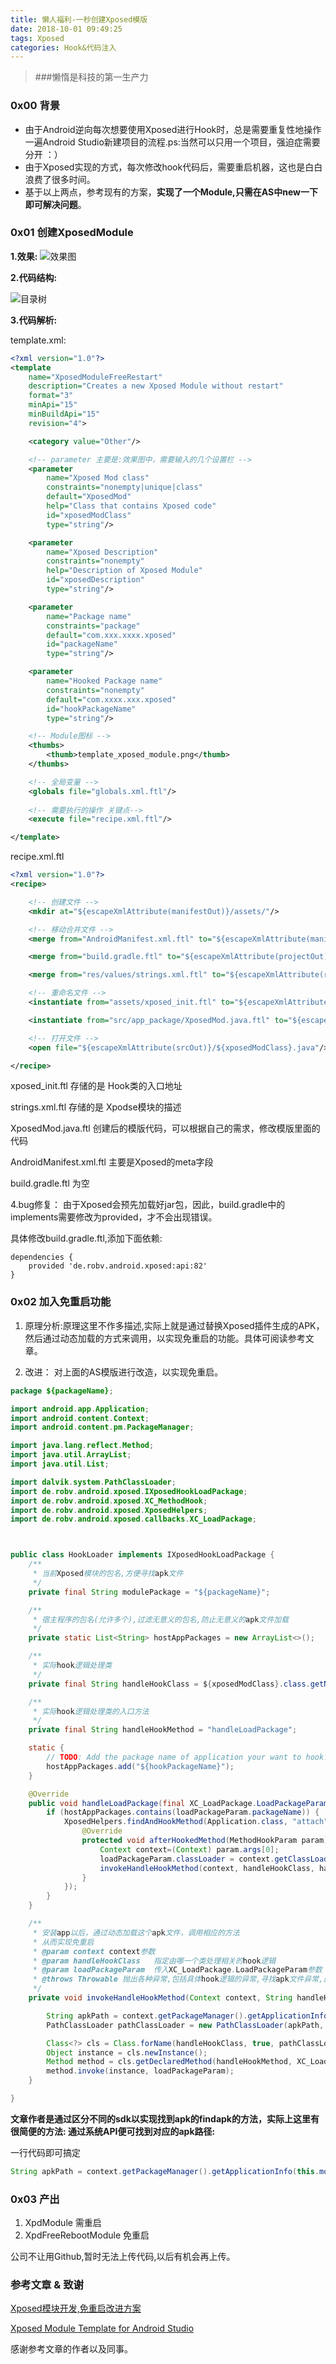 ```yaml
---
title: 懒人福利-一秒创建Xposed模版
date: 2018-10-01 09:49:25
tags: Xposed
categories: Hook&代码注入
---
```



> ###懒惰是科技的第一生产力

### 0x00 背景
* 由于Android逆向每次想要使用Xposed进行Hook时，总是需要重复性地操作一遍Android Studio新建项目的流程.ps:当然可以只用一个项目，强迫症需要分开 ：）
* 由于Xposed实现的方式，每次修改hook代码后，需要重启机器，这也是白白浪费了很多时间。
* 基于以上两点，参考现有的方案，**实现了一个Module,只需在AS中new一下即可解决问题**。

<!-- more -->


### 0x01 创建XposedModule
**1.效果:**
![效果图](http://www.tasfa.cn/wordpress/wp-content/uploads/2018/04/2222.png)

**2.代码结构:**

![目录树](http://www.tasfa.cn/wordpress/wp-content/uploads/2018/04/目录树.png)

**3.代码解析:**

template.xml:

``` xml
<?xml version="1.0"?>
<template
    name="XposedModuleFreeRestart"
    description="Creates a new Xposed Module without restart"
    format="3"
    minApi="15"
    minBuildApi="15"
    revision="4">

    <category value="Other"/>

	<!-- parameter 主要是:效果图中，需要输入的几个设置栏 -->
    <parameter
        name="Xposed Mod class"
        constraints="nonempty|unique|class"
        default="XposedMod"
        help="Class that contains Xposed code"
        id="xposedModClass"
        type="string"/>

    <parameter
        name="Xposed Description"
        constraints="nonempty"
        help="Description of Xposed Module"
        id="xposedDescription"
        type="string"/>

    <parameter
        name="Package name"
        constraints="package"
        default="com.xxx.xxxx.xposed"
        id="packageName"
        type="string"/>

    <parameter
        name="Hooked Package name"
        constraints="nonempty"
        default="com.xxxx.xxx.xposed"
        id="hookPackageName"
        type="string"/>

	<!-- Module图标 -->
    <thumbs>
        <thumb>template_xposed_module.png</thumb>
    </thumbs>

	<!-- 全局变量 -->
    <globals file="globals.xml.ftl"/>
    
    <!-- 需要执行的操作 关键点-->
    <execute file="recipe.xml.ftl"/>

</template>

```

recipe.xml.ftl

``` xml
<?xml version="1.0"?>
<recipe>

    <!-- 创建文件 -->
    <mkdir at="${escapeXmlAttribute(manifestOut)}/assets/"/>

    <!-- 移动合并文件 -->
    <merge from="AndroidManifest.xml.ftl" to="${escapeXmlAttribute(manifestOut)}/AndroidManifest.xml"/>

    <merge from="build.gradle.ftl" to="${escapeXmlAttribute(projectOut)}/build.gradle"/>

    <merge from="res/values/strings.xml.ftl" to="${escapeXmlAttribute(resOut)}/values/strings.xml"/>

    <!-- 重命名文件 -->
    <instantiate from="assets/xposed_init.ftl" to="${escapeXmlAttribute(manifestOut)}/assets/xposed_init"/>

    <instantiate from="src/app_package/XposedMod.java.ftl" to="${escapeXmlAttribute(srcOut)}/${xposedModClass}.java"/>

    <!-- 打开文件 -->
    <open file="${escapeXmlAttribute(srcOut)}/${xposedModClass}.java"/>

</recipe>
```
xposed_init.ftl 存储的是 Hook类的入口地址

strings.xml.ftl 存储的是 Xpodse模块的描述

XposedMod.java.ftl 创建后的模版代码，可以根据自己的需求，修改模版里面的代码

AndroidManifest.xml.ftl 主要是Xposed的meta字段

build.gradle.ftl 为空

4.bug修复：
由于Xposed会预先加载好jar包，因此，build.gradle中的implements需要修改为provided，才不会出现错误。

具体修改build.gradle.ftl,添加下面依赖:

```
dependencies {
    provided 'de.robv.android.xposed:api:82'
}
```

### 0x02 加入免重启功能
1. 原理分析:原理这里不作多描述,实际上就是通过替换Xposed插件生成的APK，然后通过动态加载的方式来调用，以实现免重启的功能。具体可阅读参考文章。

2. 改进：
 对上面的AS模版进行改造，以实现免重启。
 
``` java
package ${packageName};

import android.app.Application;
import android.content.Context;
import android.content.pm.PackageManager;

import java.lang.reflect.Method;
import java.util.ArrayList;
import java.util.List;

import dalvik.system.PathClassLoader;
import de.robv.android.xposed.IXposedHookLoadPackage;
import de.robv.android.xposed.XC_MethodHook;
import de.robv.android.xposed.XposedHelpers;
import de.robv.android.xposed.callbacks.XC_LoadPackage;



public class HookLoader implements IXposedHookLoadPackage {
    /**
     * 当前Xposed模块的包名,方便寻找apk文件
     */
    private final String modulePackage = "${packageName}";

    /**
     * 宿主程序的包名(允许多个),过滤无意义的包名,防止无意义的apk文件加载
     */
    private static List<String> hostAppPackages = new ArrayList<>();

    /**
     * 实际hook逻辑处理类
     */
    private final String handleHookClass = ${xposedModClass}.class.getName();

    /**
     * 实际hook逻辑处理类的入口方法
     */
    private final String handleHookMethod = "handleLoadPackage";

    static {
        // TODO: Add the package name of application your want to hook!
        hostAppPackages.add("${hookPackageName}");
    }

    @Override
    public void handleLoadPackage(final XC_LoadPackage.LoadPackageParam loadPackageParam) throws Throwable {
        if (hostAppPackages.contains(loadPackageParam.packageName)) {
            XposedHelpers.findAndHookMethod(Application.class, "attach", Context.class, new XC_MethodHook() {
                @Override
                protected void afterHookedMethod(MethodHookParam param) throws Throwable {
                    Context context=(Context) param.args[0];
                    loadPackageParam.classLoader = context.getClassLoader();
                    invokeHandleHookMethod(context, handleHookClass, handleHookMethod, loadPackageParam);
                }
            });
        }
    }

    /**
     * 安装app以后，通过动态加载这个apk文件，调用相应的方法
     * 从而实现免重启
     * @param context context参数
     * @param handleHookClass   指定由哪一个类处理相关的hook逻辑
     * @param loadPackageParam  传入XC_LoadPackage.LoadPackageParam参数
     * @throws Throwable 抛出各种异常,包括具体hook逻辑的异常,寻找apk文件异常,反射加载Class异常等
     */
    private void invokeHandleHookMethod(Context context, String handleHookClass, String handleHookMethod, XC_LoadPackage.LoadPackageParam loadPackageParam) throws Throwable {

        String apkPath = context.getPackageManager().getApplicationInfo(this.modulePackage,PackageManager.GET_META_DATA).sourceDir;
        PathClassLoader pathClassLoader = new PathClassLoader(apkPath, ClassLoader.getSystemClassLoader());

        Class<?> cls = Class.forName(handleHookClass, true, pathClassLoader);
        Object instance = cls.newInstance();
        Method method = cls.getDeclaredMethod(handleHookMethod, XC_LoadPackage.LoadPackageParam.class);
        method.invoke(instance, loadPackageParam);
    }

}
```

**文章作者是通过区分不同的sdk以实现找到apk的findapk的方法，实际上这里有很简便的方法:
通过系统API便可找到对应的apk路径:**

一行代码即可搞定

```java
String apkPath = context.getPackageManager().getApplicationInfo(this.modulePackage,PackageManager.GET_META_DATA).sourceDir;
```
 

### 0x03 产出
1. XpdModule 需重启
2. XpdFreeRebootModule 免重启

公司不让用Github,暂时无法上传代码,以后有机会再上传。

### 参考文章 & 致谢
[Xposed模块开发,免重启改进方案
](https://blog.csdn.net/u011956004/article/details/78612502)

[Xposed Module Template for Android Studio](https://github.com/DVDAndroid/XposedModuleTemplate)

感谢参考文章的作者以及同事。

